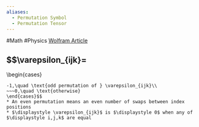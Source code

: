 ```yaml
---
aliases:
  - Permutation Symbol
  - Permutation Tensor
---
```

#Math #Physics 
[Wolfram Article](https://mathworld.wolfram.com/PermutationSymbol.html)
## $$\varepsilon_{ijk}=
\begin{cases}
~~~1,\quad\text{even permutation of } \varepsilon_{ijk}\\
-1,\quad \text{odd permutation of } \varepsilon_{ijk}\\
~~~0,\quad \text{otherwise}
\end{cases}$$
* An even permutation means an even number of swaps between index positions
* $\displaystyle \varepsilon_{ijk}$ is $\displaystyle 0$ when any of $\displaystyle i,j,k$ are equal